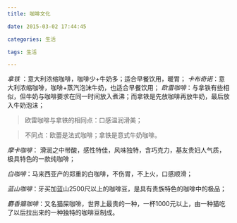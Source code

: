 ```yaml
---
title: 咖啡文化

date: 2015-03-02 17:44:45

categories: 生活

tags: 生活

---
```



*拿铁* ：意大利浓缩咖啡，咖啡少+牛奶多；适合早餐饮用，暖胃；
*卡布奇诺*：意大利浓缩咖啡，咖啡+蒸汽泡沫牛奶，也适合早餐饮用；
*欧雷咖啡*：与拿铁有些相似，但牛奶与咖啡要求在同一时间放入煮沸；而拿铁是先放咖啡再放牛奶，最后放入牛奶泡沫；
<!-- more -->

>欧雷咖啡与拿铁的相同点：口感温润滑美；

>不同点：欧蕾是法式咖啡；拿铁是意式牛奶咖啡。

*摩卡咖啡*： 滑润之中带酸，感性特佳，风味独特，含巧克力，基友贵妇人气质，极具特色的一款纯咖啡；

*白咖啡*：马来西亚产的郑重的白咖啡，不伤胃，不上火，口感顺滑；

*蓝山咖啡*：牙买加蓝山2500尺以上的咖啡豆，是具有贵族特色的咖啡中的极品；

*麝香猫咖啡*：又名猫屎咖啡，世界上最贵的一种，一杯1000元以上，由一种猫吃了以后拉出来的一种独特的咖啡豆制成。


